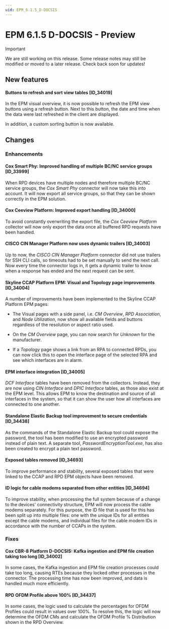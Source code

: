 ```yaml
---
uid: EPM_6.1.5_D-DOCSIS
---
```


# EPM 6.1.5 D-DOCSIS - Preview

> [!IMPORTANT]
> We are still working on this release. Some release notes may still be modified or moved to a later release. Check back soon for updates!

## New features

#### Buttons to refresh and sort view tables [ID_34019]

In the EPM visual overview, it is now possible to refresh the EPM view buttons using a refresh button. Next to this button, the date and time when the data were last refreshed in the client are displayed.

In addition, a custom sorting button is now available.

## Changes

### Enhancements

#### Cox Smart Phy: Improved handling of multiple BC/NC service groups [ID_33999]

When RPD devices have multiple nodes and therefore multiple BC/NC service groups, the *Cox Smart Phy* connector will now take this into account. It will now export all service groups, so that they can be shown correctly in the EPM solution.

#### Cox Ceeview Platform: Improved export handling [ID_34000]

To avoid constantly overwriting the export file, the *Cox Ceeview Platform* collector will now only export the data once all buffered RPD requests have been handled.

#### CISCO CIN Manager Platform now uses dynamic trailers [ID_34003]

Up to now, the *CISCO CIN Manager Platform* connector did not use trailers for SSH CLI calls, so timeouts had to be set manually to send the next call. Now every time the connector logs in, it gets a dynamic trailer to know when a response has ended and the next request can be sent.

#### Skyline CCAP Platform EPM: Visual and Topology page improvements [ID_34004]

A number of improvements have been implemented to the Skyline CCAP Platform EPM pages:

- The Visual pages with a side panel, i.e. *CM Overview*, *RPD Association*, and *Node Utilization*, now show all available fields and buttons regardless of the resolution or aspect ratio used.

- On the *CM Overview* page, you can now search for *Unknown* for the manufacturer.

- If a *Topology* page shows a link from an RPA to connected RPDs, you can now click this to open the interface page of the selected RPA and see which interfaces are in alarm.

#### EPM interface integration [ID_34005]

*DCF Interface* tables have been removed from the collectors. Instead, they are now using *CIN Interface* and *DPIC Interface* tables, as those also exist at the EPM level. This allows EPM to know the destination and source of all interfaces in the system, so that it can show the user how all interfaces are connected to one another.

#### Standalone Elastic Backup tool improvement to secure credentials [ID_34438]

As the commands of the Standalone Elastic Backup tool could expose the password, the tool has been modified to use an encrypted password instead of plain text. A separate tool, *PasswordEncryptionTool.exe*, has also been created to encrypt a plain text password.

#### Exposed tables removed [ID_34693]

To improve performance and stability, several exposed tables that were linked to the CCAP and RPD EPM objects have been removed.

#### ID logic for cable modems separated from other entities [ID_34694]

To improve stability, when processing the full system because of a change to the devices' connectivity structure, EPM will now process the cable modems separately. For this purpose, the ID file that is used for this has been split up into multiple files: one with the unique IDs for all entities except the cable modems, and individual files for the cable modem IDs in accordance with the number of CCAPs in the system.

### Fixes

#### Cox CBR-8 Platform D-DOCSIS: Kafka ingestion and EPM file creation taking too long [ID_34002]

In some cases, the Kafka ingestion and EPM file creation processes could take too long, causing RTEs because they locked other processes in the connector. The processing time has now been improved, and data is handled much more efficiently.

#### RPD OFDM Profile above 100% [ID_34437]

In some cases, the logic used to calculate the percentages for OFDM Profiles could result in values over 100%. To resolve this, the logic will now determine the OFDM CMs and calculate the OFDM Profile % Distribution shown in the RPD Overview.

